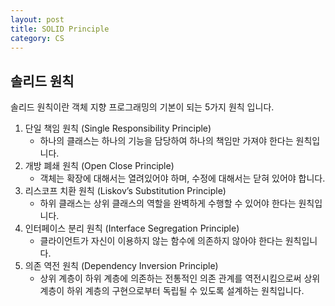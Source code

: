 ```yaml
---
layout: post
title: SOLID Principle
category: CS
---
```


## 솔리드 원칙

솔리드 원칙이란 객체 지향 프로그래밍의 기본이 되는 5가지 원칙 입니다.   


1. 단일 책임 원칙 (Single Responsibility Principle)
    * 하나의 클래스는 하나의 기능을 담당하여 하나의 책임만 가져야 한다는 원칙입니다.
1. 개방 폐쇄 원칙 (Open Close Principle)
    * 객체는 확장에 대해서는 열려있어야 하며, 수정에 대해서는 닫혀 있어야 합니다.
1. 리스코프 치환 원칙 (Liskov’s Substitution Principle)
    * 하위 클래스는 상위 클래스의 역할을 완벽하게 수행할 수 있어야 한다는 원칙입니다.
1. 인터페이스 분리 원칙 (Interface Segregation Principle)
    * 클라이언트가 자신이 이용하지 않는 함수에 의존하지 않아야 한다는 원칙입니다.
1. 의존 역전 원칙 (Dependency Inversion Principle)
    * 상위 계층이 하위 계층에 의존하는 전통적인 의존 관계를 역전시킴으로써 상위 계층이 하위 계층의 구현으로부터 독립될 수 있도록 설계하는 원칙입니다.